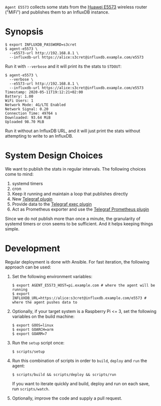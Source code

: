`Agent E5573` collects some stats from the [Huawei E5573](https://en.wikipedia.org/wiki/Huawei_E5#Huawei_E5573) wireless router ("MiFi") and publishes them to an InfluxDB instance.

# Synopsis

```command
$ export INFLUXDB_PASSWORD=s3cret
$ agent-e5573 \
  --e5573-url http://192.168.8.1 \
  --influxdb-url https://alice:s3cret@influxdb.example.com/e5573
```

Run it with `--verbose` and it will print its the stats to `STDOUT`:

```command
$ agent-e5573 \
  --verbose \
  --e5573-url http://192.168.8.1 \
  --influxdb-url https://alice:s3cret@influxdb.example.com/e5573
Timestamp: 2020-05-11T19:12:21+02:00
Battery: 1.00
WiFi Users: 1
Network Mode: 4G/LTE Enabled
Network Signal: 0.20
Connection Time: 49764 s
Downloaded: 93.64 MiB
Uploaded 98.70 MiB
```

Run it without an InfluxDB URL, and it will just print the stats without attempting to write to an InfluxDB.

# System Design Choices

We want to publish the stats in regular intervals. The following choices come to mind:

1. systemd timers
1. cron
1. Keep it running and maintain a loop that publishes directly
1. New [Telegraf plugin](https://www.influxdata.com/blog/telegraf-go-collection-agent/)
1. Provide data to the [Telegraf exec plugin](https://community.influxdata.com/t/data-collection-question-best-way-to-feed-from-a-stats-catcher/11964)
1. Act as Prometheus exporter and use the [Telegraf Prometheus plugin](https://community.influxdata.com/t/own-telegraf-plugin-need-to-scrape-metrics-from-prometheus-clients/11878)

Since we do not publish more than once a minute, the granularity of systemd timers or cron seems to be sufficient. And it helps keeping things simple.

# Development

Regular deployment is done with Ansible. For fast iteration, the following approach can be used:

1. Set the following environment variables:

    ```command
    $ export AGENT_E5573_HOST=pi.example.com # where the agent will be running
    $ export INFLUXDB_URL=https://alice:s3cret@influxdb.example.com/e5573 # where the agent pushes data to
    ```

1. Optionally, if your target system is a Raspberry Pi <= 3, set the following variables on the build machine:

    ```command
    $ export GOOS=linux
    $ export GOARCH=arm
    $ export GOARM=7
    ```

1. Run the `setup` script once:

    ```command
    $ scripts/setup
    ```

1. Run this combination of scripts in order to `build`, `deploy` and `run` the agent:

    ```command
    $ scripts/build && scripts/deploy && scripts/run
    ```

    If you want to iterate quickly and build, deploy and run on each save, run `scripts/watch`.

1. Optionally, improve the code and supply a pull request.
